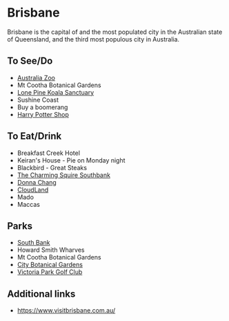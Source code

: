 # Brisbane

Brisbane is the capital of and the most populated city in the Australian state of Queensland, and the third most populous city in Australia.

## To See/Do

* [Australia Zoo](https://australiazoo.com)
* Mt Cootha Botanical Gardens
* [Lone Pine Koala Sanctuary](https://koala.net)
* Sushine Coast
* Buy a boomerang 
* [Harry Potter Shop](https://www.thestoreofrequirement.com.au/)

## To Eat/Drink

* Breakfast Creek Hotel
* Keiran's House - Pie on Monday night
* Blackbird - Great Steaks
* [The Charming Squire Southbank](https://www.jamessquire.com.au/brewhouses/the-charming-squire/)
* [Donna Chang](https://www.donnachang.com.au)
* [CloudLand](https://www.cloudland.tv/)
* Mado
* Maccas

## Parks 

* [South Bank](https://www.visitbrisbane.com.au/south-bank?sc_lang=en-au)
* Howard Smith Wharves
* Mt Cootha Botanical Gardens
* [City Botanical Gardens](https://www.brisbane.qld.gov.au/things-to-see-and-do/council-venues-and-precincts/parks/city-botanic-gardens)
* [Victoria Park Golf Club](https://victoriapark.com.au)

## Additional links

* https://www.visitbrisbane.com.au/